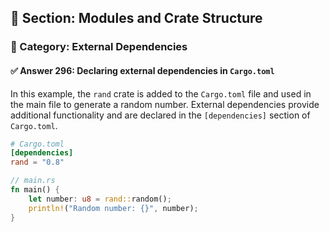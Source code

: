 ## 📘 Section: Modules and Crate Structure  
### 🔹 Category: External Dependencies  
#### ✅ Answer 296: Declaring external dependencies in `Cargo.toml`

In this example, the `rand` crate is added to the `Cargo.toml` file and used in the main file to generate a random number. External dependencies provide additional functionality and are declared in the `[dependencies]` section of `Cargo.toml`.

```toml
# Cargo.toml
[dependencies]
rand = "0.8"
```

```rust
// main.rs
fn main() {
    let number: u8 = rand::random();
    println!("Random number: {}", number);
}
```

